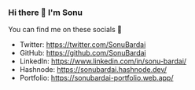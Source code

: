 ### Hi there 👋 I'm Sonu
<!-- [![Anurag's GitHub stats](https://github-readme-stats.vercel.app/api?username=SonuBardai)](https://github.com/anuraghazra/github-readme-stats) -->
You can find me on these socials 🤠
- Twitter: https://twitter.com/SonuBardai
- GitHub: https://github.com/SonuBardai
- LinkedIn: https://www.linkedin.com/in/sonu-bardai/
- Hashnode: https://sonubardai.hashnode.dev/
- Portfolio: https://sonubardai-portfolio.web.app/
<!--

Here are some ideas to get you started:

- 🔭 I’m currently working on ...
- 🌱 I’m currently learning ...
- 👯 I’m looking to collaborate on ...
- 🤔 I’m looking for help with ...
- 💬 Ask me about ...
- 📫 How to reach me: ...
- 😄 Pronouns: ...
- ⚡ Fun fact: ...
-->
